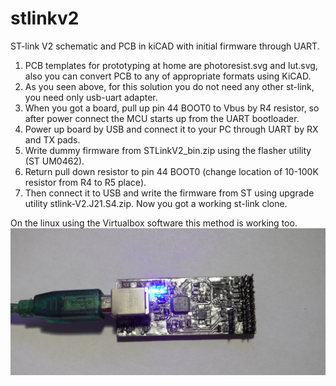 # stlinkv2
ST-link V2 schematic and PCB in kiCAD with initial firmware through UART.
1. PCB templates for prototyping at home are photoresist.svg and lut.svg, also you can convert PCB to any of appropriate formats using KiCAD.
2. As you seen above, for this solution you do not need any other st-link, you need only usb-uart adapter.
3. When you got a board, pull up pin 44 BOOT0 to Vbus by R4 resistor, so after power connect the MCU starts up from the UART bootloader.
4. Power up board by USB and connect it to your PC through UART by RX and TX pads.
5. Write dummy firmware from STLinkV2_bin.zip using the flasher utility (ST UM0462).
6. Return pull down resistor to pin 44 BOOT0 (change location of 10-100K resistor from R4 to R5 place).
7. Then connect it to USB and write the firmware from ST using upgrade utility stlink-V2.J21.S4.zip. Now you got a working st-link clone.

On the linux using the Virtualbox software this method is working too.
![device](irl.JPG)
